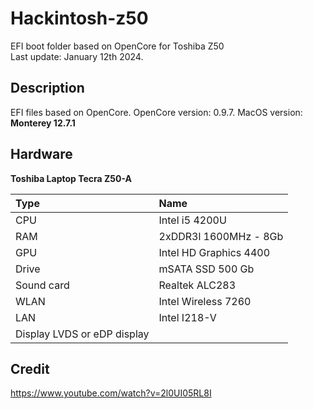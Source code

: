 # Hackintosh-z50

EFI boot folder based on OpenCore for Toshiba Z50  
Last update: January 12th 2024. 

## Description

EFI files based on OpenCore. 
OpenCore version: 0.9.7. 
MacOS version: __Monterey 12.7.1__

## Hardware

__Toshiba Laptop Tecra Z50-A__

| Type	| Name                   |
|:------|:-----------------------|
| CPU	| Intel i5 4200U	 |
| RAM	| 2xDDR3l 1600MHz - 8Gb  |
| GPU	| Intel HD Graphics 4400 |
| Drive	| mSATA SSD 500 Gb	 |
| Sound	card	| Realtek ALC283	 |
| WLAN	| Intel Wireless 7260 	 |
| LAN	| Intel I218-V 		 |
| Display	LVDS or eDP display |

## Credit

https://www.youtube.com/watch?v=2l0UI05RL8I